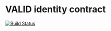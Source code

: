 # VALID identity contract
[![Build Status](https://travis-ci.org/valid-global/IdentityContract.svg?branch=master)]()
